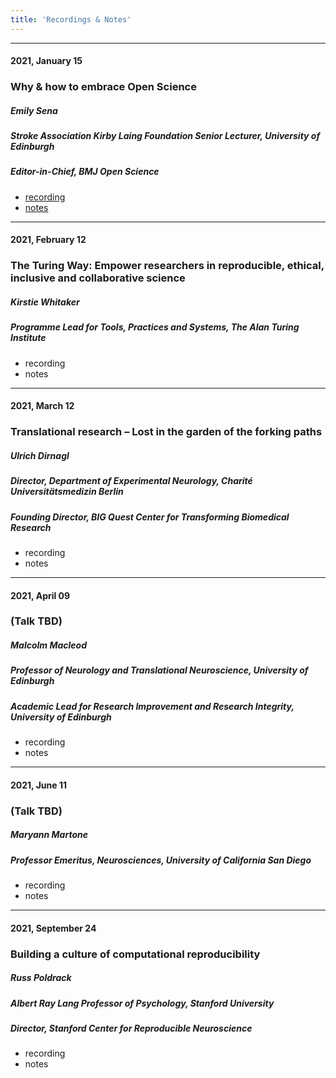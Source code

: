 ```yaml
---
title: 'Recordings & Notes'
---
```


---
#### 2021, January 15
### Why & how to embrace Open Science
##### Emily Sena
##### Stroke Association Kirby Laing Foundation Senior Lecturer, University of Edinburgh
##### Editor-in-Chief, BMJ Open Science

* [recording](https://ufl.zoom.us/rec/share/C5q1CQc_yJh1yj3IEsj5hjbOMJ3SASjeLBhhNS7ZlaqZNb5qv-9ArjAi053SHbj7.hj0OP5AT9ppvtDGh)
* [notes](https://docs.google.com/document/d/1UoyJKlCgGNo-fDYp4BfN_mvlpzSAphcHuhjEaPL1SQ4/edit?usp=sharing)

---
#### 2021, February 12
### The Turing Way: Empower researchers in reproducible, ethical, inclusive and collaborative science
##### Kirstie Whitaker
##### Programme Lead for Tools, Practices and Systems, The Alan Turing Institute

* recording
* notes

---
#### 2021, March 12
### Translational research – Lost in the garden of the forking paths
##### Ulrich Dirnagl
##### Director, Department of Experimental Neurology, Charité Universitätsmedizin Berlin
##### Founding Director, BIG Quest Center for Transforming Biomedical Research

* recording
* notes

---
#### 2021, April 09
### (Talk TBD)
##### Malcolm Macleod
##### Professor of Neurology and Translational Neuroscience, University of Edinburgh
##### Academic Lead for Research Improvement and Research Integrity, University of Edinburgh

* recording
* notes

---
#### 2021, June 11
### (Talk TBD)
##### Maryann Martone
##### Professor Emeritus, Neurosciences, University of California San Diego

* recording
* notes

---
#### 2021, September 24
### Building a culture of computational reproducibility
##### Russ Poldrack
##### Albert Ray Lang Professor of Psychology, Stanford University
##### Director, Stanford Center for Reproducible Neuroscience

* recording
* notes